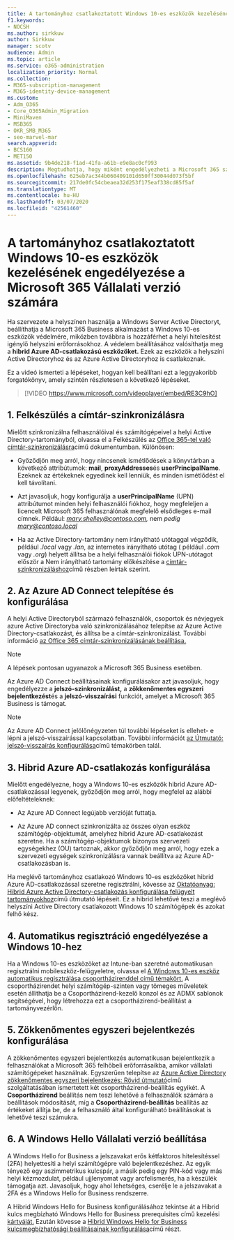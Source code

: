 ```yaml
---
title: A tartományhoz csatlakoztatott Windows 10-es eszközök kezelésének engedélyezése a Microsoft 365 Vállalati verzió számára
f1.keywords:
- NOCSH
ms.author: sirkkuw
author: Sirkkuw
manager: scotv
audience: Admin
ms.topic: article
ms.service: o365-administration
localization_priority: Normal
ms.collection:
- M365-subscription-management
- M365-identity-device-management
ms.custom:
- Adm_O365
- Core_O365Admin_Migration
- MiniMaven
- MSB365
- OKR_SMB_M365
- seo-marvel-mar
search.appverid:
- BCS160
- MET150
ms.assetid: 9b4de218-f1ad-41fa-a61b-e9e8ac0cf993
description: Megtudhatja, hogy miként engedélyezheti a Microsoft 365 számára a helyi Active Directoryval összekapcsolt Windows 10-eszközök védelmét néhány lépésben.
ms.openlocfilehash: 625eb7ac344b060409101d650ff30044d073f5bf
ms.sourcegitcommit: 217de0fc54cbeaea32d253f175eaf338cd85f5af
ms.translationtype: MT
ms.contentlocale: hu-HU
ms.lasthandoff: 03/07/2020
ms.locfileid: "42561460"
---
```

# <a name="enable-domain-joined-windows-10-devices-to-be-managed-by-microsoft-365-business"></a>A tartományhoz csatlakoztatott Windows 10-es eszközök kezelésének engedélyezése a Microsoft 365 Vállalati verzió számára

Ha szervezete a helyszínen használja a Windows Server Active Directoryt, beállíthatja a Microsoft 365 Business alkalmazást a Windows 10-es eszközök védelmére, miközben továbbra is hozzáférhet a helyi hitelesítést igénylő helyszíni erőforrásokhoz.
A védelem beállításához valósíthatja meg a **hibrid Azure AD-csatlakozású eszközöket.** Ezek az eszközök a helyszíni Active Directoryhoz és az Azure Active Directoryhoz is csatlakoznak.

Ez a videó ismerteti a lépéseket, hogyan kell beállítani ezt a leggyakoribb forgatókönyv, amely szintén részletesen a következő lépéseket.

> [!VIDEO https://www.microsoft.com/videoplayer/embed/RE3C9hO]
  

## <a name="1-prepare-for-directory-synchronization"></a>1. Felkészülés a címtár-szinkronizálásra 

Mielőtt szinkronizálna felhasználóival és számítógépeivel a helyi Active Directory-tartományból, olvassa el a Felkészülés az [Office 365-tel való címtár-szinkronizálásra](https://docs.microsoft.com/office365/enterprise/prepare-for-directory-synchronization)című dokumentumban. Különösen:

   - Győződjön meg arról, hogy nincsenek ismétlődések a könyvtárban a következő attribútumok: **mail**, **proxyAddresses**és **userPrincipalName**. Ezeknek az értékeknek egyedinek kell lenniük, és minden ismétlődést el kell távolítani.
   
   - Azt javasoljuk, hogy konfigurálja a **userPrincipalName** (UPN) attribútumot minden helyi felhasználói fiókhoz, hogy megfeleljen a licencelt Microsoft 365 felhasználónak megfelelő elsődleges e-mail címnek. Például: *mary.shelley@contoso.com,* nem *pedig mary@contoso.local*
   
   - Ha az Active Directory-tartomány nem irányítható utótaggal végződik, például *.local* vagy *.lan*, az internetes irányítható utótag ( például *.com* vagy *.org*) helyett állítsa be a helyi felhasználói fiókok UPN-utótagot először a Nem irányítható tartomány előkészítése a [címtár-szinkronizáláshoz](https://docs.microsoft.com/office365/enterprise/prepare-a-non-routable-domain-for-directory-synchronization)című részben leírtak szerint. 

## <a name="2-install-and-configure-azure-ad-connect"></a>2. Az Azure AD Connect telepítése és konfigurálása

A helyi Active Directoryból származó felhasználók, csoportok és névjegyek azure Active Directoryba való szinkronizálásához telepítse az Azure Active Directory-csatlakozást, és állítsa be a címtár-szinkronizálást. További információ [az Office 365 címtár-szinkronizálásának beállítása.](https://support.office.com/article/1b3b5318-6977-42ed-b5c7-96fa74b08846)

> [!NOTE]
> A lépések pontosan ugyanazok a Microsoft 365 Business esetében. 

Az Azure AD Connect beállításainak konfigurálásakor azt javasoljuk, hogy engedélyezze a **jelszó-szinkronizálást,** a **zökkenőmentes egyszeri bejelentkezést**és a **jelszó-visszaírási** funkciót, amelyet a Microsoft 365 Business is támogat.

> [!NOTE]
> Az Azure AD Connect jelölőnégyzeten túl további lépéseket is ellehet- e lépni a jelszó-visszaírással kapcsolatban. További információt [az Útmutató: jelszó-visszaírás konfigurálása](https://docs.microsoft.com/azure/active-directory/authentication/howto-sspr-writeback)című témakörben talál. 

## <a name="3-configure-hybrid-azure-ad-join"></a>3. Hibrid Azure AD-csatlakozás konfigurálása

Mielőtt engedélyezne, hogy a Windows 10-es eszközök hibrid Azure AD-csatlakozással legyenek, győződjön meg arról, hogy megfelel az alábbi előfeltételeknek:

   - Az Azure AD Connect legújabb verzióját futtatja.

   - Az Azure AD connect szinkronizálta az összes olyan eszköz számítógép-objektumát, amelyhez hibrid Azure AD-csatlakozást szeretne. Ha a számítógép-objektumok bizonyos szervezeti egységekhez (OU) tartoznak, akkor győződjön meg arról, hogy ezek a szervezeti egységek szinkronizálásra vannak beállítva az Azure AD-csatlakozásban is.

Ha meglévő tartományhoz csatlakozó Windows 10-es eszközöket hibrid Azure AD-csatlakozással szeretne regisztrálni, kövesse az [Oktatóanyag: Hibrid Azure Active Directory-csatlakozás konfigurálása felügyelt tartományokhoz](https://docs.microsoft.com/azure/active-directory/devices/hybrid-azuread-join-managed-domains#configure-hybrid-azure-ad-join)című útmutató lépéseit. Ez a hibrid lehetővé teszi a meglévő helyszíni Active Directory csatlakozott Windows 10 számítógépek és azokat felhő kész.
    
## <a name="4-enable-automatic-enrollment-for-windows-10"></a>4. Automatikus regisztráció engedélyezése a Windows 10-hez

 Ha a Windows 10-es eszközöket az Intune-ban szeretné automatikusan regisztrálni mobileszköz-felügyeletre, olvassa el [A Windows 10-es eszköz automatikus regisztrálása csoportházirenddel című témakört.](https://docs.microsoft.com/windows/client-management/mdm/enroll-a-windows-10-device-automatically-using-group-policy) A csoportházirendet helyi számítógép-szinten vagy tömeges műveletek esetén állíthatja be a Csoportházirend-kezelő konzol és az ADMX sablonok segítségével, hogy létrehozza ezt a csoportházirend-beállítást a tartományvezérlőn.

## <a name="5-configure-seamless-single-sign-on"></a>5. Zökkenőmentes egyszeri bejelentkezés konfigurálása

  A zökkenőmentes egyszeri bejelentkezés automatikusan bejelentkezik a felhasználókat a Microsoft 365 felhőbeli erőforrásaikba, amikor vállalati számítógépeket használnak. Egyszerűen telepítse az [Azure Active Directory zökkenőmentes egyszeri bejelentkezés: Rövid útmutató](https://docs.microsoft.com/azure/active-directory/hybrid/how-to-connect-sso-quick-start#step-2-enable-the-feature)című szolgáltatásában ismertetett két csoportházirend-beállítás egyikét. A **Csoportházirend** beállítás nem teszi lehetővé a felhasználók számára a beállítások módosítását, míg a **Csoportházirend-beállítás** beállítás az értékeket állítja be, de a felhasználó által konfigurálható beállításokat is lehetővé teszi számukra.

## <a name="6-set-up-windows-hello-for-business"></a>6. A Windows Hello Vállalati verzió beállítása

 A Windows Hello for Business a jelszavakat erős kétfaktoros hitelesítéssel (2FA) helyettesíti a helyi számítógépre való bejelentkezéshez. Az egyik tényező egy aszimmetrikus kulcspár, a másik pedig egy PIN-kód vagy más helyi kézmozdulat, például ujjlenyomat vagy arcfelismerés, ha a készülék támogatja azt. Javasoljuk, hogy ahol lehetséges, cserélje le a jelszavakat a 2FA és a Windows Hello for Business rendszerre.

A Hibrid Windows Hello for Business konfigurálásához tekintse át a Hibrid kulcs megbízható Windows Hello for Business prerequisites című kezelési [kártyáját.](https://docs.microsoft.com/windows/security/identity-protection/hello-for-business/hello-hybrid-key-trust-prereqs) Ezután kövesse a [Hibrid Windows Hello for Business kulcsmegbízhatósági beállításainak konfigurálása](https://docs.microsoft.com/windows/security/identity-protection/hello-for-business/hello-hybrid-key-whfb-settings)című részt. 
